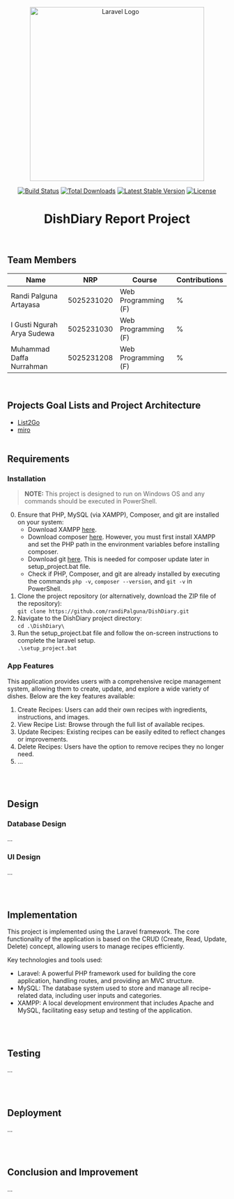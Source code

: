 <p align="center"><a href="https://laravel.com" target="_blank"><img src="https://raw.githubusercontent.com/laravel/art/master/logo-lockup/5%20SVG/2%20CMYK/1%20Full%20Color/laravel-logolockup-cmyk-red.svg" width="400" alt="Laravel Logo"></a></p>

<p align="center">
<a href="https://github.com/laravel/framework/actions"><img src="https://github.com/laravel/framework/workflows/tests/badge.svg" alt="Build Status"></a>
<a href="https://packagist.org/packages/laravel/framework"><img src="https://img.shields.io/packagist/dt/laravel/framework" alt="Total Downloads"></a>
<a href="https://packagist.org/packages/laravel/framework"><img src="https://img.shields.io/packagist/v/laravel/framework" alt="Latest Stable Version"></a>
<a href="https://packagist.org/packages/laravel/framework"><img src="https://img.shields.io/packagist/l/laravel/framework" alt="License"></a>
</p>

<h1 align="center">DishDiary Report Project</h1>

<br>

## Team Members
| Name                       | NRP        | Course              | Contributions |
| ---                        | ---        | ---                 | ---           |
| Randi Palguna Artayasa     | 5025231020 | Web Programming (F) | % |
| I Gusti Ngurah Arya Sudewa | 5025231030 | Web Programming (F) | % |
| Muhammad Daffa Nurrahman   | 5025231208 | Web Programming (F) | % |

<br> 

## Projects Goal Lists and Project Architecture
- <a href="https://list2go.io/en/list/-O9_-WEf6HI6P26MifTM" target="_blank">List2Go</a>
- <a href="https://miro.com/welcomeonboard/WU04dm9Xc0JjdUxCVDBhUDhlNGdsT0hVWXd3ZUJuQnRPRFllSlNzcHhqTTd2WXVYaGVxY2o3YmR3azR4YXVtd3wzNDU4NzY0NTg3MTMzNzk1Njc3fDI=?share_link_id=230823000814" target="_blank">miro</a>
<br><br>

## Requirements

### Installation
> **NOTE:** This project is designed to run on Windows OS and any commands should be executed in PowerShell.
0. Ensure that PHP, MySQL (via XAMPP), Composer, and git are installed on your system:
   - Download XAMPP <a href="https://www.apachefriends.org/download.html" target="_blank">here</a>.
   - Download composer <a href="https://getcomposer.org/Composer-Setup.exe" target="_blank">here</a>. However, you must first install XAMPP and set the PHP path in the environment variables before installing composer.
   - Download git <a href="https://git-scm.com/downloads/win" target="_blank">here</a>. This is needed for composer update later in setup_project.bat file.
   - Check if PHP, Composer, and git are already installed by executing the commands `php -v`, `composer --version`, and `git -v` in PowerShell.
1. Clone the project repository (or alternatively, download the ZIP file of the repository):<br>
   `git clone https://github.com/randiPalguna/DishDiary.git`
2. Navigate to the DishDiary project directory:<br>
   `cd .\DishDiary\`
3. Run the setup_project.bat file and follow the on-screen instructions to complete the laravel setup.<br>
   `.\setup_project.bat`

### App Features
This application provides users with a comprehensive recipe management system, allowing them to create, update, and explore a wide variety of dishes. Below are the key features available:
1. Create Recipes: Users can add their own recipes with ingredients, instructions, and images.
2. View Recipe List: Browse through the full list of available recipes.
3. Update Recipes: Existing recipes can be easily edited to reflect changes or improvements.
4. Delete Recipes: Users have the option to remove recipes they no longer need.
5. ...

<br><br>

## Design

### Database Design
...

### UI Design
...

<br><br>

## Implementation
This project is implemented using the Laravel framework. The core functionality of the application is based on the CRUD (Create, Read, Update, Delete) concept, allowing users to manage recipes efficiently.

Key technologies and tools used:
- Laravel: A powerful PHP framework used for building the core application, handling routes, and providing an MVC structure.
- MySQL: The database system used to store and manage all recipe-related data, including user inputs and categories.
- XAMPP: A local development environment that includes Apache and MySQL, facilitating easy setup and testing of the application.

<br><br>

## Testing
...

<br><br>

## Deployment
...

<br><br>

## Conclusion and Improvement
...